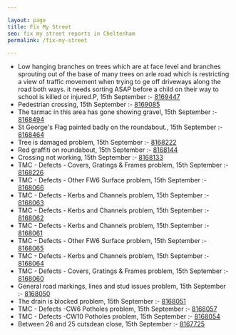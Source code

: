 ```yaml
---

layout: page
title: Fix My Street
seo: fix my street reports in Cheltenham
permalink: /fix-my-street

---
```


<!-- fix_marker starts -->

- Low hanging branches on trees which are at face level and branches sprouting out of the base of many trees on arle road which is restricting a view of traffic movement when trying to ge off driveways along the road both ways. it needs sorting ASAP before a child on their way to school is killed or injured.P, 15th September :- [8169447](https://www.fixmystreet.com/report/8169447)
- Pedestrian crossing, 15th September :- [8169085](https://www.fixmystreet.com/report/8169085)
- The tarmac in this area has gone showing gravel, 15th September :- [8168494](https://www.fixmystreet.com/report/8168494)
- St George's Flag painted badly on the roundabout., 15th September :- [8168464](https://www.fixmystreet.com/report/8168464)
- Tree is damaged problem, 15th September :- [8168222](https://www.fixmystreet.com/report/8168222)
- Red graffiti on roundabout, 15th September :- [8168144](https://www.fixmystreet.com/report/8168144)
- Crossing not working, 15th September :- [8168133](https://www.fixmystreet.com/report/8168133)
- TMC - Defects - Covers, Gratings & Frames problem, 15th September :- [8168226](https://www.fixmystreet.com/report/8168226)
- TMC - Defects - Other FW6  Surface problem, 15th September :- [8168066](https://www.fixmystreet.com/report/8168066)
- TMC - Defects - Kerbs and Channels problem, 15th September :- [8168063](https://www.fixmystreet.com/report/8168063)
- TMC - Defects - Kerbs and Channels problem, 15th September :- [8168062](https://www.fixmystreet.com/report/8168062)
- TMC - Defects - Kerbs and Channels problem, 15th September :- [8168061](https://www.fixmystreet.com/report/8168061)
- TMC - Defects - Other FW6  Surface problem, 15th September :- [8168065](https://www.fixmystreet.com/report/8168065)
- TMC - Defects - Kerbs and Channels problem, 15th September :- [8168064](https://www.fixmystreet.com/report/8168064)
- TMC - Defects - Covers, Gratings & Frames problem, 15th September :- [8168060](https://www.fixmystreet.com/report/8168060)
- General road markings, lines and stud issues problem, 15th September :- [8168050](https://www.fixmystreet.com/report/8168050)
- The drain is blocked problem, 15th September :- [8168051](https://www.fixmystreet.com/report/8168051)
- TMC - Defects -CW6 Potholes  problem, 15th September :- [8168057](https://www.fixmystreet.com/report/8168057)
- TMC - Defects -CW10 Potholes problem, 15th September :- [8168054](https://www.fixmystreet.com/report/8168054)
- Between 26 and 25 cutsdean close, 15th September :- [8167725](https://www.fixmystreet.com/report/8167725)

<!-- fix_marker ends -->